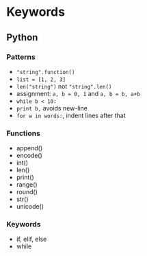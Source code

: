 # Keywords

## Python

### Patterns

- `"string".function()`
- `list = [1, 2, 3]`
- `len("string")` not `"string".len()`
- assignment: `a, b = 0, 1` and `a, b = b, a+b`
- `while b < 10:`
- `print b,` avoids new-line
- `for w in words:`, indent lines after that

### Functions

- append()
- encode()
- int()
- len()
- print()
- range()
- round()
- str()
- unicode()

### Keywords

- if, elif, else
- while
